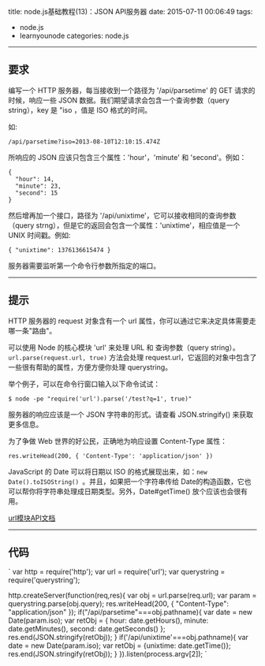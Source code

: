 title: node.js基础教程(13)：JSON API服务器
date: 2015-07-11 00:06:49
tags:
- node.js
- learnyounode
categories: node.js
---

## 要求

编写一个 HTTP 服务器，每当接收到一个路径为 '/api/parsetime' 的 GET 请求的时候，响应一些 JSON 数据。我们期望请求会包含一个查询参数（query string），key 是 "iso ，值是 ISO 格式的时间。

如:

    /api/parsetime?iso=2013-08-10T12:10:15.474Z

所响应的 JSON 应该只包含三个属性：'hour'，'minute' 和 'second'。例如：

    {
      "hour": 14,
      "minute": 23,
      "second": 15
    }

然后增再加一个接口，路径为 '/api/unixtime'，它可以接收相同的查询参数（query strng），但是它的返回会包含一个属性：'unixtime'，相应值是一个 UNIX 时间戳。例如:

    { "unixtime": 1376136615474 }

服务器需要监听第一个命令行参数所指定的端口。

-------------------------------------------------------------------------------
<!-- more -->
## 提示

HTTP 服务器的 request 对象含有一个 url 属性，你可以通过它来决定具体需要走哪一条"路由"。

可以使用 Node 的核心模块 'url' 来处理 URL 和 查询参数（query string）。`url.parse(request.url, true)` 方法会处理 request.url，它返回的对象中包含了一些很有帮助的属性，方便方便你处理 querystring。

举个例子，可以在命令行窗口输入以下命令试试：

    $ node -pe "require('url').parse('/test?q=1', true)"

服务器的响应应该是一个 JSON 字符串的形式。请查看 JSON.stringify() 来获取更多信息。

为了争做 Web 世界的好公民，正确地为响应设置 Content-Type 属性：

    res.writeHead(200, { 'Content-Type': 'application/json' })

JavaScript 的 Date 可以将日期以 ISO 的格式展现出来，如：`new Date().toISOString() `。并且，如果把一个字符串传给 Date的构造函数，它也可以帮你将字符串处理成日期类型。另外，Date#getTime() 放个应该也会很有用。

[url模块API文档](https://nodejs.org/api/url.html)

-------------------------------------------------------------------------------

## 代码

`
var http = require('http');
var url = require('url');
var querystring = require('querystring');

http.createServer(function(req,res){
    var obj = url.parse(req.url);
    var param = querystring.parse(obj.query);
    res.writeHead(200, { "Content-Type": "application/json" });
    if("/api/parsetime"===obj.pathname){
        var date = new Date(param.iso);
        var retObj = {
            hour: date.getHours(),
            minute: date.getMinutes(),
            second: date.getSeconds()
        };
        res.end(JSON.stringify(retObj));
    }
    if('/api/unixtime'===obj.pathname){
        var date = new Date(param.iso);
        var retObj = {unixtime: date.getTime()};
        res.end(JSON.stringify(retObj));
    }
}).listen(process.argv[2]);
`
